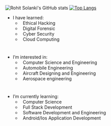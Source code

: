 <!-- https://github.com/anuraghazra/github-readme-stats -->
![Rohit Solanki's GitHub stats](https://github-readme-stats.vercel.app/api?username=Rohit-Solanki-6105&show_icons=true)
[![Top Langs](https://github-readme-stats.vercel.app/api/top-langs/?username=Rohit-Solanki-6105&hide_progress=true)](https://github.com/anuraghazra/github-readme-stats)

- I have learned:
   - &nbsp; Ethical Hacking
   - &nbsp; Digital Forensic
   - &nbsp; Cyber Security
   - &nbsp; Cloud Computing

#

-  I’m interested in: 
   - &nbsp; Computer Science and Engineering 
   - &nbsp; Automobile Engineering
   - &nbsp; Aircraft Designing and Engineering 
   - &nbsp; Aerospace engineering 
     
#
-  I’m currently learning:
   - &nbsp; Computer Science
   - &nbsp; Full Stack Development
   - &nbsp; Software Development and Engineering
   - &nbsp; Android/Ios Application Development


<!---
Rohit-Solanki-6105/Rohit-Solanki-6105 is a ✨ special ✨ repository because its `README.md` (this file) appears on your GitHub profile.
You can click the Preview link to take a look at your changes.
--->
